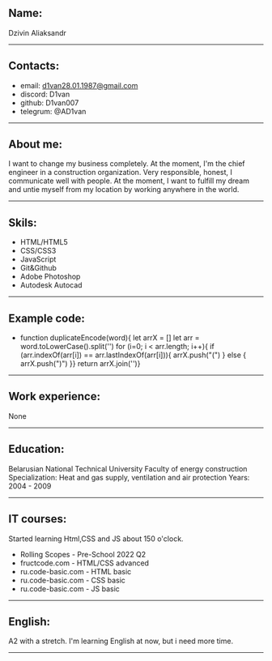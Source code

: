 ## Name:
Dzivin Aliaksandr
********
## Contacts:
* email: d1van28.01.1987@gmail.com 
* discord: D1van
* github: D1van007
* telegrum: @AD1van
********
## About me:
I want to change my business completely. At the moment, I'm the chief engineer in a construction organization. Very responsible, honest, I communicate well with people. At the moment, I want to fulfill my dream and untie myself from my location by working anywhere in the world.
*******
## Skils:
- HTML/HTML5
- CSS/CSS3
- JavaScript
- Git&Github
- Adobe Photoshop
- Autodesk Autocad
*******
## Example code:
* function duplicateEncode(word){
    let arrX = []
    let arr = word.toLowerCase().split('')
    for (i=0; i < arr.length; i++){
    if (arr.indexOf(arr[i]) == arr.lastIndexOf(arr[i])){
        arrX.push("(")
        } else { arrX.push(")")
        }}
  return arrX.join('')}
*******
## Work experience:
None
*******
## Education:
Belarusian National Technical University
Faculty of energy construction
Specialization: Heat and gas supply, ventilation and air protection
Years: 2004 - 2009
*******
## IT courses: 
Started learning Html,CSS and JS about 150 o'clock.
- Rolling Scopes - Pre-School 2022 Q2
- fructcode.com - HTML/CSS advanced
- ru.code-basic.com - HTML basic
- ru.code-basic.com - CSS basic
- ru.code-basic.com - JS basic
*******
## English:
A2 with a stretch. I'm learning English at now, but i need more time.
**********

